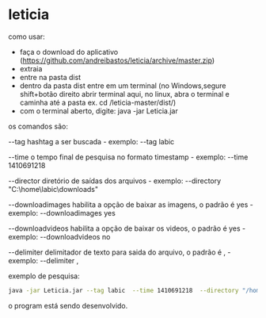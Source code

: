 leticia
=======
como usar:
- faça o download do aplicativo (https://github.com/andreibastos/leticia/archive/master.zip)
- extraia
- entre na pasta dist
- dentro da pasta dist entre em um terminal (no Windows,segure shift+botão direito abrir terminal aqui, no linux, abra o terminal e caminha até a pasta ex. cd /leticia-master/dist/)
- com o terminal aberto, digite: java -jar Leticia.jar <comandos>	
		
os comandos são:

--tag 
	hashtag a ser buscada
	- exemplo: --tag labic

--time 
	o tempo final de pesquisa no formato timestamp
	- exemplo: --time 1410691218

--director
	diretório de saídas dos arquivos
	- exemplo: --directory "C:\\home\\labic\\downloads"

--downloadimages 
	habilita a opção de baixar as imagens, o padrão é yes 
	- exemplo: --downloadimages yes 

--downloadvideos 
	habilita a opção de baixar os videos, o padrão é yes
	- exemplo: --downloadvideos no 

--delimiter 
	delimitador de texto para saida do arquivo, o padrão é ,
	- exemplo: --delimiter ,


exemplo de pesquisa:
```sh
java -jar Leticia.jar --tag labic  --time 1410691218  --directory "/home/labic/downloads" --downloadimages yes --downloadvideos yes  --delimiter ,
```


o program está sendo desenvolvido.
